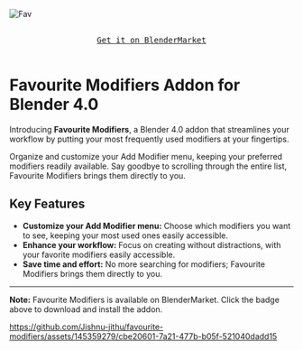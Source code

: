 
![Fav](https://github.com/Jishnu-jithu/favourite-modifiers/assets/145359279/12094e95-7c3f-464e-9d38-a7022f0561a8)

<p align="center">
  <kbd>
    <br>
    <a href="https://www.blendermarket.com/products/favourite-modifiers">Get it on BlenderMarket</a>
    <br>
    <br>
  </kbd>
</p>

# Favourite Modifiers Addon for Blender 4.0

Introducing **Favourite Modifiers**, a Blender 4.0 addon that streamlines your workflow by putting your most frequently used modifiers at your fingertips.

Organize and customize your Add Modifier menu, keeping your preferred modifiers readily available. Say goodbye to scrolling through the entire list, Favourite Modifiers brings them directly to you.

## Key Features

- **Customize your Add Modifier menu:** Choose which modifiers you want to see, keeping your most used ones easily accessible.
- **Enhance your workflow:** Focus on creating without distractions, with your favorite modifiers easily accessible.
- **Save time and effort:** No more searching for modifiers; Favourite Modifiers brings them directly to you.

---

**Note:** Favourite Modifiers is available on BlenderMarket. Click the badge above to download and install the addon.

https://github.com/Jishnu-jithu/favourite-modifiers/assets/145359279/cbe20601-7a21-477b-b05f-521040dadd15
